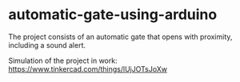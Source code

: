 # automatic-gate-using-arduino
The project consists of an automatic gate that opens with proximity, including a sound alert.

Simulation of the project in work: https://www.tinkercad.com/things/lUjJOTsJoXw